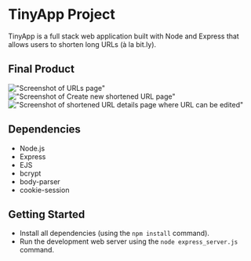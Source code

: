 # TinyApp Project

TinyApp is a full stack web application built with Node and Express that allows users to shorten long URLs (à la bit.ly).

## Final Product

!["Screenshot of URLs page"](#)
!["Screenshot of Create new shortened URL page"](#)
!["Screenshot of shortened URL details page where URL can be edited"](#)

## Dependencies

- Node.js
- Express
- EJS
- bcrypt
- body-parser
- cookie-session

## Getting Started

- Install all dependencies (using the `npm install` command).
- Run the development web server using the `node express_server.js` command.